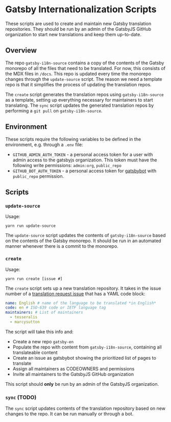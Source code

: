 # Gatsby Internationalization Scripts

These scripts are used to create and maintain new Gatsby translation repositories. They should be run by an admin of the GatsbyJS GitHub organization to start new translations and keep them up-to-date.

## Overview

The repo `gatsby-i18n-source` contains a copy of the contents of the Gatsby monorepo of all the files that need to be translated. For now, this consists of the MDX files in `/docs`. This repo is updated every time the monorepo changes through the `update-source` script. The reason we need a template repo is that it simplifies the process of updating the translation repos.

The `create` script generates the translation repos using `gatsby-i18n-source` as a template, setting up everything necessary for maintainers to start translating. The `sync` script updates the generated translation repos by performing a `git pull` on `gatsby-i18n-source`.

## Environment

These scripts require the following variables to be defined in the environment, e.g. through a `.env` file:

- `GITHUB_ADMIN_AUTH_TOKEN` - a personal access token for a user with admin access to the gatsbyjs organization. This token must have the following write permissions: `admin:org`, `public_repo`
- `GITHUB_BOT_AUTH_TOKEN` - a personal access token for [gatsbybot](https://github.com/gatsbybot) with `public_repo` permission.

## Scripts

### `update-source`

Usage:

```
yarn run update-source
```

The `update-source` script updates the contents of `gatsby-i18n-source` based on the contents of the Gatsby monorepo. It should be run in an automated manner whenever there is a commit to the monorepo.

### `create`

Usage:

```
yarn run create [issue #]
```

The `create` script sets up a new translation repository. It takes in the issue number of a [translation request issue](https://github.com/gatsbyjs/gatsby/issues/new?template=new_translation.md) that has a YAML code block:

```yaml
name: English # name of the language to be translated *in English*
code: en # ISO-639 code or IETF language tag
maintainers: # List of maintainers
  - tesseralis
  - marcysutton
```

The script will take this info and:

- Create a new repo `gatsby-en`
- Populate the repo with content from `gatsby-i18n-source`, containing all translateable content
- Create an issue as gatsbybot showing the prioritized list of pages to translate
- Assign all maintainers as CODEOWNERS and permissions
- Invite all maintainers to the GatsbyJS GitHub organization

This script should **only** be run by an admin of the GatsbyJS organization.

### `sync` (TODO)

The `sync` script updates contents of the translation repository based on new changes to the repo. It can be run manually or through a bot.

